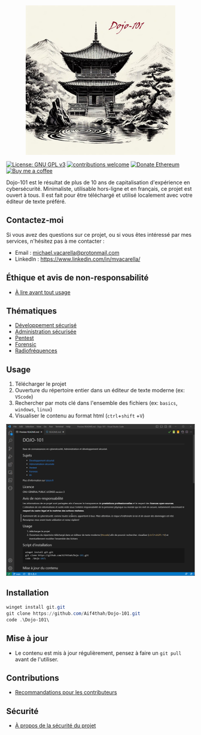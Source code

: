
<p align="center">
    <img src="./Dojo-101.jpg" alt="Dojo-101" style="width: 400px;" />
</p>

[![License: GNU GPL v3](https://img.shields.io/badge/License-GPLv3-blue.svg)](https://www.gnu.org/licenses/gpl-3.0)
[![contributions welcome](https://img.shields.io/badge/contributions-welcome-brightgreen.svg?style=flat)](https://github.com/Aif4thah/Dojo-101/pulls)
[![Donate Ethereum](https://img.shields.io/badge/ETH-donate-4E8EE9.svg?style=flat-square&logo=ethereum)](https://etherscan.io/address/0xcC424e30Ff6eEAb4E6B3A900c5446038F858b314)
[![Buy me a coffee](https://img.shields.io/badge/buy%20me%20a-coffee-yellow)](https://www.buymeacoffee.com/taisensolutions)

Dojo-101 est le résultat de plus de 10 ans de capitalisation d'expérience en cybersécurité. 
Minimaliste, utilisable hors-ligne et en français, ce projet est ouvert à tous. 
Il est fait pour être téléchargé et utilisé localement avec votre éditeur de texte préféré.

## Contactez-moi

Si vous avez des questions sur ce projet, ou si vous êtes intéressé par mes services, n'hésitez pas à me contacter :

* Email : michael.vacarella@protonmail.com
* LinkedIn : https://www.linkedin.com/in/mvacarella/

## Éthique et avis de non-responsabilité

* [À lire avant tout usage](./CODE_OF_CONDUCT.md)

## Thématiques

* [Développement sécurisé](https://github.com/Aif4thah/Dojo-101/tree/main/Dojo-101-DevSec)
* [Administration sécurisée](https://github.com/Aif4thah/Dojo-101/tree/main/Dojo-101-SecOps)
* [Pentest](https://github.com/Aif4thah/Dojo-101/tree/main/Dojo-101-Pentest)
* [Forensic](https://github.com/Aif4thah/Dojo-101/tree/main/Dojo-101-Forensic)
* [Radiofréquences](https://github.com/Aif4thah/Dojo-101/tree/main/Dojo-101-RF)

## Usage

1. Télécharger le projet
2. Ouverture du répertoire entier dans un éditeur de texte moderne (ex: `VScode`)
3. Rechercher par mots clé dans l'ensemble des fichiers (ex: `basics`, `windows`, `linux`)
4. Visualiser le contenu au format html (`ctrl`+`shift` +`V`)

![demo](./demo.gif)

## Installation

```powershell
winget install git.git
git clone https://github.com/Aif4thah/Dojo-101.git
code .\Dojo-101\
```

## Mise à jour

* Le contenu est mis à jour régulièrement, pensez à faire un `git pull` avant de l'utiliser.

## Contributions

* [Recommandations pour les contributeurs](./CONTRIBUTING)

## Sécurité

* [À propos de la sécurité du projet](./SECURITY.md)